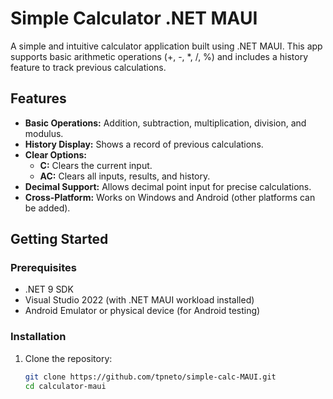 # Simple Calculator .NET MAUI

A simple and intuitive calculator application built using .NET MAUI. This app supports basic arithmetic operations (+, -, *, /, %) and includes a history feature to track previous calculations.

## Features
- **Basic Operations:** Addition, subtraction, multiplication, division, and modulus.
- **History Display:** Shows a record of previous calculations.
- **Clear Options:**
  - **C:** Clears the current input.
  - **AC:** Clears all inputs, results, and history.
- **Decimal Support:** Allows decimal point input for precise calculations.
- **Cross-Platform:** Works on Windows and Android (other platforms can be added).

## Getting Started

### Prerequisites
- .NET 9 SDK
- Visual Studio 2022 (with .NET MAUI workload installed)
- Android Emulator or physical device (for Android testing)

### Installation

1. Clone the repository:
   ```bash
   git clone https://github.com/tpneto/simple-calc-MAUI.git
   cd calculator-maui
